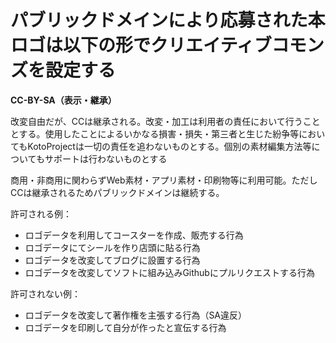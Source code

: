 # パブリックドメインにより応募された本ロゴは以下の形でクリエイティブコモンズを設定する

**CC-BY-SA（表示・継承）**

改変自由だが、CCは継承される。改変・加工は利用者の責任において行うこととする。使用したことによるいかなる損害・損失・第三者と生じた紛争等においてもKotoProjectは一切の責任を追わないものとする。個別の素材編集方法等についてもサポートは行わないものとする

商用・非商用に関わらずWeb素材・アプリ素材・印刷物等に利用可能。ただしCCは継承されるためパブリックドメインは継続する。

許可される例：

- ロゴデータを利用してコースターを作成、販売する行為
- ロゴデータにてシールを作り店頭に貼る行為
- ロゴデータを改変してブログに設置する行為
- ロゴデータを改変してソフトに組み込みGithubにプルリクエストする行為

許可されない例：

- ロゴデータを改変して著作権を主張する行為（SA違反）
- ロゴデータを印刷して自分が作ったと宣伝する行為
